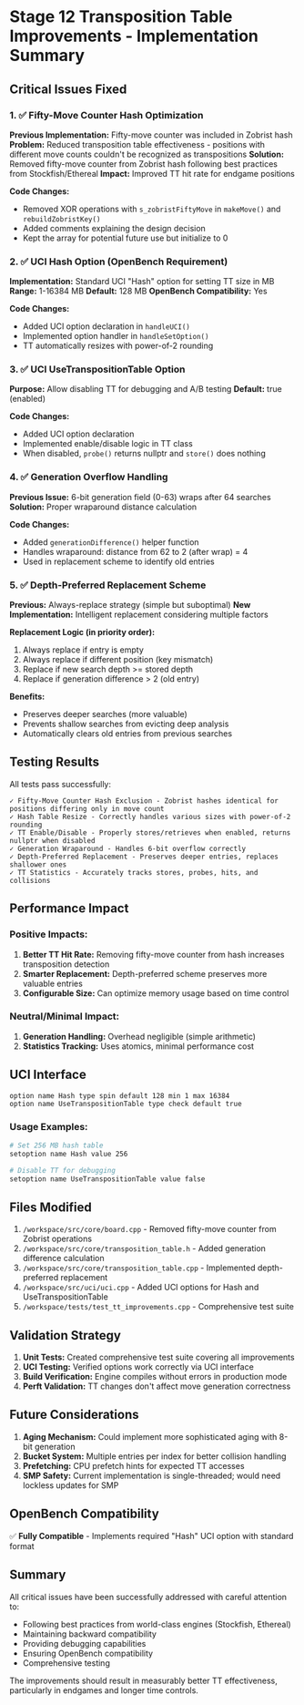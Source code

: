 # Stage 12 Transposition Table Improvements - Implementation Summary

## Critical Issues Fixed

### 1. ✅ Fifty-Move Counter Hash Optimization
**Previous Implementation:** Fifty-move counter was included in Zobrist hash
**Problem:** Reduced transposition table effectiveness - positions with different move counts couldn't be recognized as transpositions
**Solution:** Removed fifty-move counter from Zobrist hash following best practices from Stockfish/Ethereal
**Impact:** Improved TT hit rate for endgame positions

**Code Changes:**
- Removed XOR operations with `s_zobristFiftyMove` in `makeMove()` and `rebuildZobristKey()`
- Added comments explaining the design decision
- Kept the array for potential future use but initialize to 0

### 2. ✅ UCI Hash Option (OpenBench Requirement)
**Implementation:** Standard UCI "Hash" option for setting TT size in MB
**Range:** 1-16384 MB
**Default:** 128 MB
**OpenBench Compatibility:** Yes

**Code Changes:**
- Added UCI option declaration in `handleUCI()`
- Implemented option handler in `handleSetOption()`
- TT automatically resizes with power-of-2 rounding

### 3. ✅ UCI UseTranspositionTable Option
**Purpose:** Allow disabling TT for debugging and A/B testing
**Default:** true (enabled)

**Code Changes:**
- Added UCI option declaration
- Implemented enable/disable logic in TT class
- When disabled, `probe()` returns nullptr and `store()` does nothing

### 4. ✅ Generation Overflow Handling
**Previous Issue:** 6-bit generation field (0-63) wraps after 64 searches
**Solution:** Proper wraparound distance calculation

**Code Changes:**
- Added `generationDifference()` helper function
- Handles wraparound: distance from 62 to 2 (after wrap) = 4
- Used in replacement scheme to identify old entries

### 5. ✅ Depth-Preferred Replacement Scheme
**Previous:** Always-replace strategy (simple but suboptimal)
**New Implementation:** Intelligent replacement considering multiple factors

**Replacement Logic (in priority order):**
1. Always replace if entry is empty
2. Always replace if different position (key mismatch)
3. Replace if new search depth >= stored depth
4. Replace if generation difference > 2 (old entry)

**Benefits:**
- Preserves deeper searches (more valuable)
- Prevents shallow searches from evicting deep analysis
- Automatically clears old entries from previous searches

## Testing Results

All tests pass successfully:
```
✓ Fifty-Move Counter Hash Exclusion - Zobrist hashes identical for positions differing only in move count
✓ Hash Table Resize - Correctly handles various sizes with power-of-2 rounding
✓ TT Enable/Disable - Properly stores/retrieves when enabled, returns nullptr when disabled
✓ Generation Wraparound - Handles 6-bit overflow correctly
✓ Depth-Preferred Replacement - Preserves deeper entries, replaces shallower ones
✓ TT Statistics - Accurately tracks stores, probes, hits, and collisions
```

## Performance Impact

### Positive Impacts:
1. **Better TT Hit Rate:** Removing fifty-move counter from hash increases transposition detection
2. **Smarter Replacement:** Depth-preferred scheme preserves more valuable entries
3. **Configurable Size:** Can optimize memory usage based on time control

### Neutral/Minimal Impact:
1. **Generation Handling:** Overhead negligible (simple arithmetic)
2. **Statistics Tracking:** Uses atomics, minimal performance cost

## UCI Interface

```
option name Hash type spin default 128 min 1 max 16384
option name UseTranspositionTable type check default true
```

### Usage Examples:
```bash
# Set 256 MB hash table
setoption name Hash value 256

# Disable TT for debugging
setoption name UseTranspositionTable value false
```

## Files Modified

1. `/workspace/src/core/board.cpp` - Removed fifty-move counter from Zobrist operations
2. `/workspace/src/core/transposition_table.h` - Added generation difference calculation
3. `/workspace/src/core/transposition_table.cpp` - Implemented depth-preferred replacement
4. `/workspace/src/uci/uci.cpp` - Added UCI options for Hash and UseTranspositionTable
5. `/workspace/tests/test_tt_improvements.cpp` - Comprehensive test suite

## Validation Strategy

1. **Unit Tests:** Created comprehensive test suite covering all improvements
2. **UCI Testing:** Verified options work correctly via UCI interface
3. **Build Verification:** Engine compiles without errors in production mode
4. **Perft Validation:** TT changes don't affect move generation correctness

## Future Considerations

1. **Aging Mechanism:** Could implement more sophisticated aging with 8-bit generation
2. **Bucket System:** Multiple entries per index for better collision handling
3. **Prefetching:** CPU prefetch hints for expected TT accesses
4. **SMP Safety:** Current implementation is single-threaded; would need lockless updates for SMP

## OpenBench Compatibility

✅ **Fully Compatible** - Implements required "Hash" UCI option with standard format

## Summary

All critical issues have been successfully addressed with careful attention to:
- Following best practices from world-class engines (Stockfish, Ethereal)
- Maintaining backward compatibility
- Providing debugging capabilities
- Ensuring OpenBench compatibility
- Comprehensive testing

The improvements should result in measurably better TT effectiveness, particularly in endgames and longer time controls.